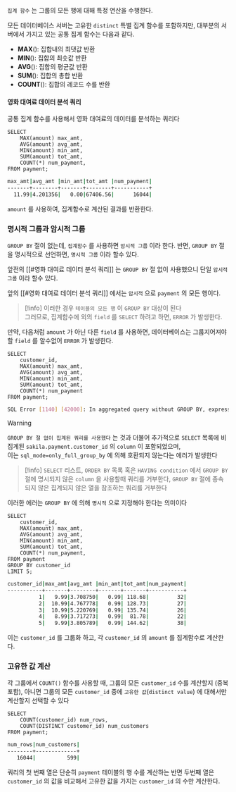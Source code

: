 `집계 함수` 는 그룹의 모든 행에 대해 특정 연산을 수행한다.

모든 데이터베이스 서버는 고유한 `distinct` 특별 집계 함수를 포함하지만, 대부분의 서버에서 가지고 있는 공통 집계 함수는 다음과 같다.

- **MAX**(): 집합내의 최댓값 반환
- **MIN**(): 집합의 최솟값 반환
- **AVG**(): 집합의 평균값 반환
- **SUM**(): 집합의 총합 반환
- **COUNT**(): 집합의 레코드 수를 반환

#### 영화 대여료 데이터 분석 쿼리

공통 집계 함수를 사용해서 영화 대여료의 데이터를 분석하는 쿼리다

```mysql
SELECT 
	MAX(amount) max_amt,
	AVG(amount) avg_amt,
	MIN(amount) min_amt,
	SUM(amount) tot_amt,
	COUNT(*) num_payment,
FROM payment;
```

```sh
max_amt|avg_amt |min_amt|tot_amt |num_payment|
-------+--------+-------+--------+-----------+
  11.99|4.201356|   0.00|67406.56|      16044|
```

`amount` 를 사용하여, 집계함수로 계산된 결과를 반환한다.

### 명시적 그룹과 암시적 그룹

`GROUP BY` 절이 없는데, `집계함수` 를 사용하면 `암시적 그룹` 이라 한다.
반면, `GROUP BY` 절을 명시적으로 선언하면, `명시적 그룹` 이라 할수 있다.

앞전의 [[#영화 대여료 데이터 분석 쿼리]] 는 `GROUP BY` 절 없이 사용했으니 단일 `암시적 그룹` 이라 할수 있다.

앞의 [[#영화 대여료 데이터 분석 쿼리]] 에서는 `암시적` 으로 `payment` 의 모든 행이다.

> [!info] 이러한 경우 `테이블의 모든 행` 이 `GROUP BY` 대상이 된다<br>그러므로, 집계함수에 외의 `field` 를 `SELECT` 하려고 하면, `ERROR` 가 발생한다.

만약, 다음처럼 `amount` 가 아닌 다른 `field` 를 사용하면, 데이터베이스는 그룹지어져야할 `field` 를 알수없어 `ERROR` 가 발생한다.

```mysql
SELECT 
	customer_id,
	MAX(amount) max_amt,
	AVG(amount) avg_amt,
	MIN(amount) min_amt,
	SUM(amount) tot_amt,
	COUNT(*) num_payment
FROM payment;
```

```sh
SQL Error [1140] [42000]: In aggregated query without GROUP BY, expression #1 of SELECT list contains nonaggregated column 'sakila.payment.customer_id'; this is incompatible with sql_mode=only_full_group_by
```

>[!warning] 
>`GROUP BY 절 없이 집계된 쿼리를 사용했다` 는 것과 더불어 추가적으로  `SELECT` 목록에 비집계된 `sakila.payment.customer_id` 의 `column` 이 포함되었으며,<br> 
>이는 `sql_mode=only_full_group_by` 에 의해 호환되지 않는다는 에러가 발생한다 

>[!info]
 `SELECT` 리스트, `ORDER BY` 목록 혹은 `HAVING condition` 에서 `GROUP BY` 절에 명시되지 않은 `column` 을 사용할때 쿼리를 거부한다, `GROUP BY` 절에 종속되지 않은 집계되지 않은 열을 참조하는 쿼리를 거부한다  
 

이러한 에러는 `GROUP BY` 에 의해 `명시적` 으로 지정해야 한다는 의미이다

```mysql
SELECT 
	customer_id,
	MAX(amount) max_amt,
	AVG(amount) avg_amt,
	MIN(amount) min_amt,
	SUM(amount) tot_amt,
	COUNT(*) num_payment,
FROM payment
GROUP BY customer_id
LIMIT 5;
```

```sh
customer_id|max_amt|avg_amt |min_amt|tot_amt|num_payment|
-----------+-------+--------+-------+-------+-----------+
          1|   9.99|3.708750|   0.99| 118.68|         32|
          2|  10.99|4.767778|   0.99| 128.73|         27|
          3|  10.99|5.220769|   0.99| 135.74|         26|
          4|   8.99|3.717273|   0.99|  81.78|         22|
          5|   9.99|3.805789|   0.99| 144.62|         38|
```

이는 `customer_id` 를 그룹화 하고, 각 `customer_id` 의  `amount` 를 집계함수로 계산한다.

### 고유한 값 계산

각 그룹에서 `COUNT()` 함수를 사용할 때, 그룹의 모든 `customer_id` 수를 계산할지 (중복포함),
아니면 그룹의 모든 `customer_id` 중에 `고유한 값`(`distinct value`) 에 대해서만 계산할지 선택할 수 있다

```mysql
SELECT 
	COUNT(customer_id) num_rows,
	COUNT(DISTINCT customer_id) num_customers	
FROM payment;
```

```sh
num_rows|num_customers|
--------+-------------+
   16044|          599|
```

쿼리의 첫 번째 열은 단순히 `payment` 테이블의 행 수를 계산하는 반면 두번째 열은 `customer_id` 의 값을 비교해서 고유한 값을 가지는 `customer_id` 의 수만 계산한다.

